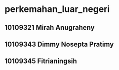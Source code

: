 perkemahan_luar_negeri
======================
10109321 Mirah Anugraheny
------
10109343 Dimmy Nosepta Pratimy
------
10109345 Fitrianingsih
------
